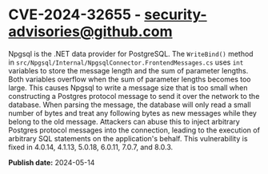 # CVE-2024-32655 - security-advisories@github.com

Npgsql is the .NET data provider for PostgreSQL. The `WriteBind()` method in `src/Npgsql/Internal/NpgsqlConnector.FrontendMessages.cs` uses `int` variables to store the message length and the sum of parameter lengths. Both variables overflow when the sum of parameter lengths becomes too large. This causes Npgsql to write a message size that is too small when constructing a Postgres protocol message to send it over the network to the database. When parsing the message, the database will only read a small number of bytes and treat any following bytes as new messages while they belong to the old message. Attackers can abuse this to inject arbitrary Postgres protocol messages into the connection, leading to the execution of arbitrary SQL statements on the application's behalf. This vulnerability is fixed in 4.0.14, 4.1.13, 5.0.18, 6.0.11, 7.0.7, and 8.0.3.

**Publish date:** 2024-05-14
